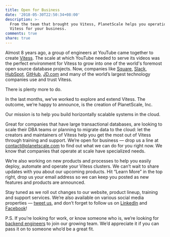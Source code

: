 ```yaml
---
title: Open for Business
date: '2018-05-30T22:50:34+08:00'
description: >-
  From the team that brought you Vitess, PlanetScale helps you operationalize
  Vitess for your business.
comments: true
share: true
---
```

Almost 8 years ago, a group of engineers at YouTube came together to create [Vitess](http://vitess.io). The scale at which YouTube needed to serve its videos was the perfect environment for Vitess to grow into one of the world's foremost open source database projects. Now, companies like [Square](https://squareup.com), [Slack](https://slack.com), [HubSpot](https://hubspot.com), [GitHub](https://github.com), [JD.com](http://jd.com) and many of the world’s largest technology companies use and trust Vitess.

There is plenty more to do.

In the last months, we’ve worked to explore and extend Vitess. The outcome, we’re happy to announce, is the creation of PlanetScale, Inc.

Our mission is to help you build horizontally scalable systems in the cloud. 

Great for companies that have large transactional databases, are looking to scale their DBA teams or planning to migrate data to the cloud: let the creators and maintainers of Vitess help you get the most out of Vitess through training and support. We’re open for business — drop us a line at [contact@planetscale.com](mailto:contact@planetscale.com) to find out what we can do for you right now. We know that companies that operate at scale have specialized needs. 

We’re also working on new products and processes to help you easily deploy, automate and operate your Vitess clusters. We can’t wait to share updates with you about our upcoming products. Hit “Learn More” in the top right, drop us your email address so we can keep you posted as new features and products are announced.

Stay tuned as we roll out changes to our website, product lineup, training and support services. We’re also available on various social media properties — [tweet us](https://twitter.com/planetscaledata), and don’t forget to follow us on [LinkedIn](https://www.linkedin.com/company/planetscale) and [Facebook](https://www.linkedin.com/company/planetscale)! 

P.S. If you’re looking for work, or know someone who is, we’re looking for [backend engineers](http://planetscale.com/careers) to join our growing team. We’d appreciate it if you can pass it on to someone who’d be a great fit.
